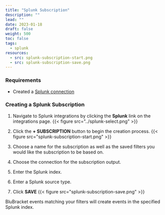 ```yaml
---
title: "Splunk Subscription"
description: ""
lead: ""
date: 2023-01-18
draft: false
weight: 500
toc: false
tags:
  - splunk
resources:
  - src: splunk-subscription-start.png
  - src: splunk-subscription-save.png
---
```


### Requirements

- Created a [Splunk connection](/how-to/incident-management/splunk/connection/)

### Creating a Splunk Subscription

1. Navigate to Splunk integrations by clicking the **Splunk** link on the integrations page.
{{< figure src="../splunk-select.png" >}}

2. Click the **+ SUBSCRIPTION** button to begin the creation process.
{{< figure src="splunk-subscription-start.png" >}}

3. Choose a name for the subscription as well as the saved filters you would like the subscription to be based on.

4. Choose the connection for the subscription output.

5. Enter the Splunk index.

6. Enter a Splunk source type.

7. Click **SAVE**
{{< figure src="splunk-subscription-save.png" >}}

BluBracket events matching your filters will create events in the specified Splunk index.
